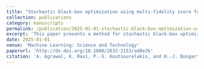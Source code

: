 ```yaml
---
title: "Stochastic black-box optimization using multi-fidelity score function estimator"
collection: publications
category: manuscripts
permalink: /publication/2025-01-01-stochastic-black-box-optimization-using-multi-fidelity-score-function-estimator
excerpt: 'This paper presents a method for stochastic black-box optimization using a multi-fidelity score function estimator, with applications in optimization problems.'
date: 2025-01-01
venue: 'Machine Learning: Science and Technology'
paperurl: 'http://dx.doi.org/10.1088/2632-2153/ad8e2b'
citation: 'A. Agrawal, K. Ravi, P.-S. Koutsourelakis, and H.-J. Bungartz. (2025). &quot;Stochastic black-box optimization using multi-fidelity score function estimator.&quot; <i>Machine Learning: Science and Technology</i>, 6(1), 015024.'
---
```

